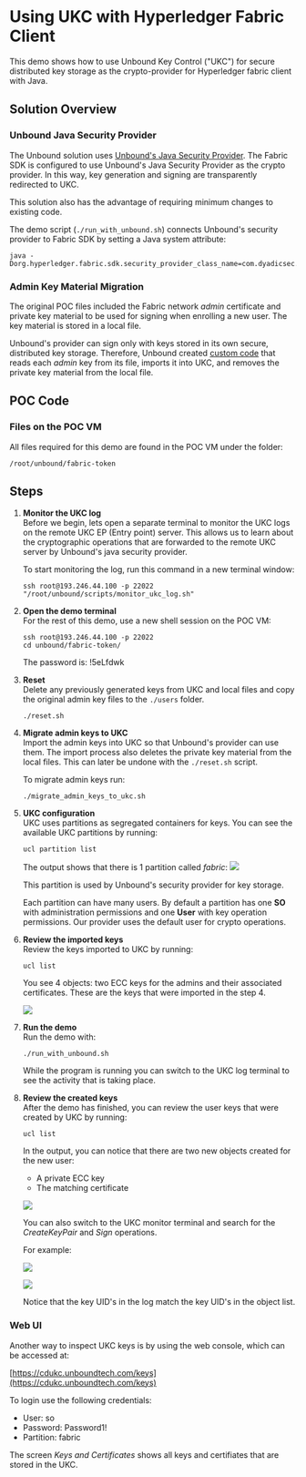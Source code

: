 # Using UKC with  Hyperledger Fabric Client
This demo shows how to use Unbound Key Control ("UKC") for secure distributed key storage as the crypto-provider for Hyperledger fabric client with Java.

## Solution Overview

### Unbound Java Security Provider
The Unbound solution uses [Unbound's Java Security Provider](https://www.unboundtech.com/docs/UKC/UKC_Developers_Guide/HTML/Content/Products/UKC-EKM/UKC_Developers_Guide/DevelopingInJava/Developing_in_Java.htm#_Toc509128625). 
The Fabric SDK is configured to use Unbound's Java Security Provider as the crypto provider. In this way, key generation and signing are transparently redirected to UKC.

This solution also has the advantage of requiring minimum changes to existing code.

The demo script (`./run_with_unbound.sh`) connects Unbound's security provider to Fabric SDK by setting a Java system attribute:

```
java -Dorg.hyperledger.fabric.sdk.security_provider_class_name=com.dyadicsec.provider.DYCryptoProvider 
```
### Admin Key Material Migration
The original POC files included the Fabric network *admin* certificate and private key material to be used for signing when enrolling a new user. The key material is stored in a local file.

Unbound's provider can sign only with keys stored in its own secure, distributed key storage. Therefore, Unbound created [custom code](https://github.com/unbound-tech/fabric-token-poc2-master/blob/master/src/main/java/org/example/unbound/UkcUserContextAdapter.java#L75) that reads each *admin* key from its file, imports it into UKC, and removes the private key material from the local file.

## POC Code


### Files on the POC VM
All files required for this demo are found in the POC VM under the folder:

```
/root/unbound/fabric-token
```

## Steps
1. **Monitor the UKC log**  
Before we begin, lets open a separate terminal to monitor the UKC logs on the remote UKC EP (Entry point) server. 
    This allows us to learn about the cryptographic operations that are forwarded to the remote UKC server by Unbound's java security provider.
    
    To start monitoring the log, run this command in a new terminal window:
    ```
    ssh root@193.246.44.100 -p 22022 "/root/unbound/scripts/monitor_ukc_log.sh"
    ```
2. **Open the demo terminal**  
  For the rest of this demo, use a new shell session on the POC VM:
    ```
    ssh root@193.246.44.100 -p 22022
    cd unbound/fabric-token/
    ```
    The password is: !5eLfdwk
3. **Reset**   
Delete any previously generated keys from UKC and local files and copy the original admin key files to the `./users` folder.
    ```
    ./reset.sh
    ```
4. **Migrate admin keys to UKC**   
Import the admin keys into UKC so that Unbound's provider can use them.
The import process also deletes the private key material from the local files. This can later be undone with the `./reset.sh` script.
  
   To migrate admin keys run:
    ```
    ./migrate_admin_keys_to_ukc.sh
    ```
5. **UKC configuration**   
    UKC uses partitions as segregated containers for keys.
    You can see the available UKC partitions by running:
    
    ``` 
    ucl partition list 
    ```
    The output shows that there is 1 partition called *fabric*:
    ![](https://i.imgur.com/DkrqQqt.png)
    
    This partition is used by Unbound's security provider for key storage.
    
    Each partition can have many users. By default a partition has one **SO** with administration permissions and one **User** with key operation permissions. Our provider uses the default user for crypto operations.

6. **Review the imported keys**  
Review the keys imported to UKC by running:
   ```
   ucl list
   ```
   You see 4 objects: two ECC keys for the admins and their associated certificates. These are the keys that were imported in the step 4.
   
   ![](https://i.imgur.com/JLTYuOj.png)
7. **Run the demo**   
    Run the demo with: 
    ```
    ./run_with_unbound.sh
    ```
    While the program is running you can switch to the UKC log terminal to see the activity that is taking place.

6. **Review the created keys**  
After the demo has finished, you can review the user keys that were created by UKC by running:
    ```
    ucl list
    ```
    In the output, you can notice that there are two new objects created for the new user:
    - A private ECC key
    - The matching certificate
 
    ![](https://i.imgur.com/OjRTkgL.png)
    
   You can also switch to the UKC monitor terminal and search for the *CreateKeyPair* and *Sign* operations. 
   
   For example:
   
    ![](https://i.imgur.com/mtl3C0b.png)
    
    ![](https://i.imgur.com/I3hijzD.png)

   Notice that the key UID's in the log match the key UID's in the object list.
   
### Web UI
   Another way to inspect UKC keys is by using the web console, which can be accessed at:
    
[https://cdukc.unboundtech.com/keys](https://cdukc.unboundtech.com/keys)
    
To login use the following credentials:
- User: so
- Password: Password1!
- Partition: fabric

The screen *Keys and Certificates* shows all keys and certifiates that are stored in the UKC.
